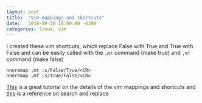 ```yaml
---
layout: post
title:  "Vim mappings and shortcuts"
date:   2019-09-30 18:00:00 -0300
categories: linux, vim
---
```


I created these vim shortcuts, which replace False with True and True with False
and can be easily called with the `,mt` command (make true) and `,mf` command (make false)

	nnoremap ,mt :s/False/True/<CR>
	nnoremap ,mf :s/True/False/<CR>

[This][maps] is a great tutorial on the details of the vim mappings and shortcuts
and [this][rep] is a reference on search and replace

[maps]: https://medium.com/vim-drops/understand-vim-mappings-and-create-your-own-shortcuts-f52ee4a6b8ed
[rep]: https://www.linux.com/tutorials/vim-tips-basics-search-and-replace/
